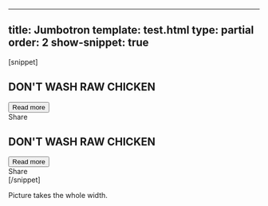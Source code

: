 ---
title: Jumbotron
template: test.html
type: partial
order: 2
show-snippet: true
------------------
[snippet]
<!--jumbotron-->
<div class="wrapper border-pic--transparent jumbotron" style="background: url('https://fsa-pl-ui.herokuapp.com/assets/img/fsa-home-main.jpg') no-repeat">
    <div class="col-wrap border--white-transparent hide--xs">
        <div class="col col--fluid-5 background--white-transp padding-bottom--3 margin-bottom--2">
            <h2 class="campaign-separator-dotted">DON'T WASH RAW CHICKEN</h2>
            <button class="btn btn--action-alt">Read more</button>
            <div class="jumbo-share">Share <span class="icon icon-share--black-small"></span></div>
        </div>
    </div>
</div>
<!--for mobile-->
<div class="wrapper">
    <div class="col-wrap hide--not-xs">
        <div class="col col--fluid-1 background--white margin-bottom--1">
            <h2 class="campaign-separator-dotted">DON'T WASH RAW CHICKEN</h2>
            <button class="btn btn--action-alt">Read more</button>
            <div class="jumbo-share">Share <span class="icon icon-share--black-small"></span></div>
        </div>
    </div>
</div>
<!--end for mobile-->
[/snippet]

Picture takes the whole width.